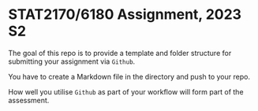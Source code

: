 
<!-- README.md is generated from README.Rmd. Please edit that file -->

# STAT2170/6180 Assignment, 2023 S2

<!-- badges: start -->
<!-- badges: end -->

The goal of this repo is to provide a template and folder structure for
submitting your assignment via `Github`.

You have to create a Markdown file in the directory and push to your
repo.

How well you utilise `Github` as part of your workflow will form part of
the assessment.
